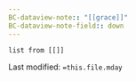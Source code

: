 ```yaml
---
BC-dataview-note:: "[[grace]]"
BC-dataview-note-field:: down
---
```

```dataview
list from [[]]
```


Last modified: `=this.file.mday`